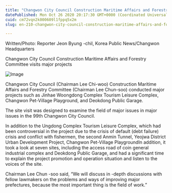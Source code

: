 ```yaml
---
title: "Changwon City Council Construction Maritime Affairs and Forestry Committee visits major projects"
datePublished: Mon Oct 26 2020 20:17:30 GMT+0000 (Coordinated Universal Time)
cuid: cm72vqn2k000609l1fppq5x2m
slug: en-210-changwon-city-council-construction-maritime-affairs-and-forestry-committee-visits-major-projects

---
```



Written/Photo: Reporter Jeon Byung -chil, Korea Public News/Changwon Headquarters

Changwon City Council Construction Maritime Affairs and Forestry Committee visits major projects

![Image](https://cdn.hashnode.com/res/hashnode/image/upload/v1739423327550/6389db5f-69b8-4302-bb86-66f3d8270f49.jpeg)

Changwon City Council (Chairman Lee Chi-woo) Construction Maritime Affairs and Forestry Committee (Chairman Lee Chun-soo) conducted major projects such as Jinhae Woongdong Complex Tourism Leisure Complex, Changwon Pet-Village Playground, and Deokdong Public Garage.

The site visit was designed to examine the field of major issues in major issues in the 99th Changwon City Council.

In addition to the Ungdong Complex Tourism Leisure Complex, which had been controversial in the project due to the crisis of default (debt failure) crisis and conflict with fishermen, the second Anmin Tunnel, Yeojwa District Urban Development Project, Changwon Pet-Village PlaygroundIn addition, it took a look at seven sites, including the access road of coin general industrial complex and Deokdong Public Garage, and had a significant time to explain the project promotion and operation situation and listen to the voices of the site.

Chairman Lee Chun -soo said, “We will discuss in -depth discussions with fellow lawmakers on the problems and ways of improving major prefectures, because the most important thing is the field of work.”